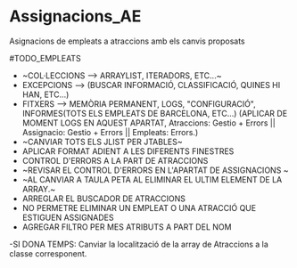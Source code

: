 # Assignacions_AE
Asignacions de empleats a atraccions amb els canvis proposats


#TODO_EMPLEATS
- ~COL·LECCIONS --> ARRAYLIST, ITERADORS, ETC...~
- EXCEPCIONS --> (BUSCAR INFORMACIÓ, CLASSIFICACIÓ, QUINES HI HAN, ETC...)
- FITXERS --> MEMÒRIA PERMANENT, LOGS, "CONFIGURACIÓ", INFORMES(TOTS ELS EMPLEATS DE BARCELONA, ETC...) (APLICAR DE MOMENT LOGS EN AQUEST APARTAT,  Atraccions: Gestio + Errors || Assignacio: Gestio + Errors || Empleats: Errors.)
- ~CANVIAR TOTS ELS JLIST PER JTABLES~
- APLICAR FORMAT ADIENT A LES DIFERENTS FINESTRES
- CONTROL D'ERRORS A LA PART DE ATRACCIONS
- ~REVISAR EL CONTROL D'ERRORS EN L'APARTAT DE ASSIGNACIONS ~
- ~AL CANVIAR A TAULA PETA AL ELIMINAR EL ULTIM ELEMENT DE LA ARRAY.~
- ARREGLAR EL BUSCADOR DE ATRACCIONS
- NO PERMETRE ELIMINAR UN EMPLEAT O UNA ATRACCIÓ QUE ESTIGUEN ASSIGNADES
- AGREGAR FILTRO PER MES ATRIBUTS A PART DEL NOM





-SI DONA TEMPS: Canviar la localització de la array de Atraccions a la classe corresponent.